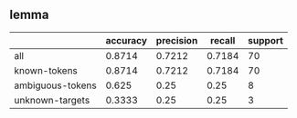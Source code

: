 
## lemma

|                  | accuracy | precision | recall | support |
|------------------|----------|-----------|--------|---------|
| all              | 0.8714   | 0.7212    | 0.7184 | 70      |
| known-tokens     | 0.8714   | 0.7212    | 0.7184 | 70      |
| ambiguous-tokens | 0.625    | 0.25      | 0.25   | 8       |
| unknown-targets  | 0.3333   | 0.25      | 0.25   | 3       |

